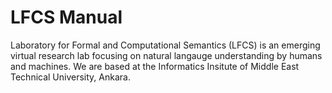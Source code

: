 # LFCS Manual

Laboratory for Formal and Computational Semantics (LFCS) is an emerging virtual research lab focusing on natural langauge understanding by humans and machines. We are based at the Informatics Insitute of Middle East Technical University, Ankara.
